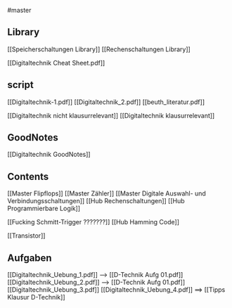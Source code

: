 #master
## Library
[[Speicherschaltungen Library]]
[[Rechenschaltungen Library]]

[[Digitaltechnik Cheat Sheet.pdf]]


## script
[[Digitaltechnik-1.pdf]]
[[Digitaltechnik_2.pdf]]
[[beuth_literatur.pdf]]

[[Digitaltechnik nicht klausurrelevant]]
[[Digitaltechnik klausurrelevant]]

## GoodNotes
[[Digitaltechnik GoodNotes]]

## Contents
[[Master Flipflops]]
[[Master Zähler]]
[[Master Digitale Auswahl- und Verbindungsschaltungen]]
[[Hub Rechenschaltungen]]
[[Hub Programmierbare Logik]]

[[Fucking Schmitt-Trigger ???????]]
[[Hub Hamming Code]]

[[Transistor]]



## Aufgaben
[[Digitaltechnik_Uebung_1.pdf]] --> [[D-Technik Aufg 01.pdf]]
[[Digitaltechnik_Uebung_2.pdf]] --> [[D-Technik Aufg 01.pdf]]
[[Digitaltechnik_Uebung_3.pdf]]
[[Digitaltechnik_Uebung_4.pdf]]
==> [[Tipps Klausur D-Technik]]